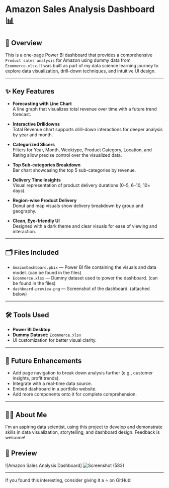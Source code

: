# Amazon Sales Analysis Dashboard 📊

## 🧠 Overview
This is a one-page Power BI dashboard that provides a comprehensive `Product sales analysis` for Amazon using dummy data from `Ecommerce.xlsx`. It was built as part of my data science learning journey to explore data visualization, drill-down techniques, and intuitive UI design.

---

## ✨ Key Features
- **Forecasting with Line Chart**  
  A line graph that visualizes total revenue over time with a future trend forecast.

- **Interactive Drilldowns**  
  Total Revenue chart supports drill-down interactions for deeper analysis by year and month.

- **Categorized Slicers**  
  Filters for Year, Month, Weektype, Product Category, Location, and Rating allow precise control over the visualized data.

- **Top Sub-categories Breakdown**  
  Bar chart showcasing the top 5 sub-categories by revenue.

- **Delivery Time Insights**  
  Visual representation of product delivery durations (0–5, 6–10, 10+ days).

- **Region-wise Product Delivery**  
  Donut and map visuals show delivery breakdown by group and geography.

- **Clean, Eye-friendly UI**  
  Designed with a dark theme and clear visuals for ease of viewing and interaction.

---

## 🗂️ Files Included
- `AmazonDashboard.pbix` — Power BI file containing the visuals and data model. (can be found in the files)
- `Ecommerce.xlsx` — Dummy dataset used to power the dashboard. (can be found in the files)
- `dashboard-preview.png` — Screenshot of the dashboard. (attached below)

---

## 🛠 Tools Used
- **Power BI Desktop**
- **Dummy Dataset:** `Ecommerce.xlsx`
- UI customization for better visual clarity.

---

## 🚀 Future Enhancements
- Add page navigation to break down analysis further (e.g., customer insights, profit trends).
- Integrate with a real-time data source.
- Embed dashboard in a portfolio website.
- Add more components onto it for complete comprehension.

---

## 🙋‍♂️ About Me
I'm an aspiring data scientist, using this project to develop and demonstrate skills in data visualization, storytelling, and dashboard design. Feedback is welcome!

## 📸 Preview

![Amazon Sales Analysis Dashboard]
![Screenshot (583)](https://github.com/user-attachments/assets/69d85f5b-69ba-4772-bb33-f23ad8b45a1b)

---

If you found this interesting, consider giving it a ⭐ on GitHub!
